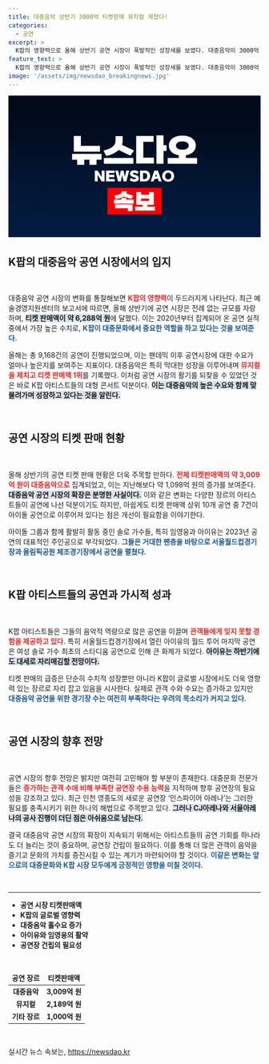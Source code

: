 ```yaml
---
title: 대중음악 상반기 3000억 티켓판매 뮤지컬 제쳤다!
categories:
  - 공연
excerpt: >
  K팝의 영향력으로 올해 상반기 공연 시장이 폭발적인 성장세를 보였다. 대중음악이 3000억 원대의 티켓판매액을 기록하며 뮤지컬을 제쳤고, 서울월드컵경기장에서 임영웅과 아이유의 공연이 큰 화제를 모았다. 공연장 수의 부족이 아쉬움을 남기지만, 팬들의 열기는 식을 줄 모른다!
feature_text: >
  K팝의 영향력으로 올해 상반기 공연 시장이 폭발적인 성장세를 보였다. 대중음악이 3000억 원대의 티켓판매액을 기록하며 뮤지컬을 제쳤고, 서울월드컵경기장에서 임영웅과 아이유의 공연이 큰 화제를 모았다. 공연장 수의 부족이 아쉬움을 남기지만, 팬들의 열기는 식을 줄 모른다!
image: '/assets/img/newsdao_breakingnews.jpg'
---
```


<p><img src="/assets/img/newsdao_breakingnews.jpg" alt="implanttips 속보" /></p>

<h2 data-ke-size="size26">K팝의 대중음악 공연 시장에서의 입지</h2>

<p data-ke-size="size16">&nbsp;</p>

<p>대중음악 공연 시장의 변화를 통찰해보면 <b><span style="color: #ee2323;">K팝의 영향력</span></b>이 두드러지게 나타난다. 최근 예술경영지원센터의 보고서에 따르면, 올해 상반기에 공연 시장은 전례 없는 규모를 자랑하며, <b><span style="background-color: #21538527;">티켓 판매액이 약 6,288억 원</span></b>에 달했다. 이는 2020년부터 집계되어 온 공연 실적 중에서 가장 높은 수치로, <b><span style="color: #1a5490;">K팝이 대중문화에서 중요한 역할을 하고 있다는 것을 보여준다.</span></b> </p>

<p>올해는 총 9,168건의 공연이 진행되었으며, 이는 팬데믹 이후 공연시장에 대한 수요가 얼마나 높은지를 보여주는 지표이다. 대중음악은 특히 막대한 성장을 이루어내며 <b><span style="color: #ee2323;">뮤지컬을 제치고 티켓 판매액 1위</span></b>를 기록했다. 이처럼 공연 시장의 활기를 되찾을 수 있었던 것은 바로 K팝 아티스트들의 대형 콘서트 덕분이다. <b><span style="background-color: #21538527;">이는 대중음악의 높은 수요와 함께 맞물려가며 성장하고 있다는 것을 알린다.</span></b></p>

<p data-ke-size="size16">&nbsp;</p>

<h2 data-ke-size="size26">공연 시장의 티켓 판매 현황</h2>

<p data-ke-size="size16">&nbsp;</p>

<p>올해 상반기의 공연 티켓 판매 현황은 더욱 주목할 만하다. <b><span style="color: #ee2323;">전체 티켓판매액의 약 3,009억 원이 대중음악으로</span></b> 집계되었고, 이는 지난해보다 약 1,098억 원의 증가를 보여준다. <b><span style="background-color: #21538527;">대중음악 공연 시장의 확장은 분명한 사실이다.</span></b> 이와 같은 변화는 다양한 장르의 아티스트들이 공연에 나선 덕분이기도 하지만, 아쉽게도 티켓 판매액 상위 10개 공연 중 7건이 아이돌 공연으로 이루어져 있다는 점은 개선이 필요함을 이야기한다. </p>

<p>아이돌 그룹과 함께 활발히 활동 중인 솔로 가수들, 특히 임영웅과 아이유는 2023년 공연의 대표적인 주인공으로 부각되었다. <b><span style="color: #1a5490;">그들은 거대한 팬층을 바탕으로 서울월드컵경기장과 올림픽공원 체조경기장에서 공연을 펼쳤다.</span></b> </p>

<p data-ke-size="size16">&nbsp;</p>

<h2 data-ke-size="size26">K팝 아티스트들의 공연과 가시적 성과</h2>

<p data-ke-size="size16">&nbsp;</p>

<p>K팝 아티스트들은 그들의 음악적 역량으로 많은 공연을 이끌며 <b><span style="color: #ee2323;">관객들에게 잊지 못할 경험을 제공하고 있다.</span></b> 특히 서울월드컵경기장에서 열린 아이유의 월드 투어 마지막 공연은 여성 솔로 가수 최초의 스타디움 공연으로 인해 큰 화제가 되었다. <b><span style="background-color: #21538527;">아이유는 하반기에도 대세로 자리매김할 전망이다.</span></b> </p>

<p>티켓 판매의 급증은 단순히 수치적 성장뿐만 아니라 K팝이 글로벌 시장에서도 더욱 영향력 있는 장르로 자리 잡고 있음을 시사한다. 실제로 관객 수와 수요는 증가하고 있지만 <b><span style="color: #1a5490;">대중음악 공연을 위한 경기장 수는 여전히 부족하다는 우려의 목소리가 커지고 있다.</span></b> </p>

<p data-ke-size="size16">&nbsp;</p>

<h2 data-ke-size="size26">공연 시장의 향후 전망</h2>

<p data-ke-size="size16">&nbsp;</p>

<p>공연 시장의 향후 전망은 밝지만 여전히 고민해야 할 부분이 존재한다. 대중문화 전문가들은 <b><span style="color: #ee2323;">증가하는 관객 수에 비해 부족한 공연장 수용 능력</span></b>을 지적하며 향후 공연장의 필요성을 강조하고 있다. 최근 인천 영종도의 새로운 공연장 ‘인스파이어 아레나’는 그러한 필요를 충족시키기 위한 하나의 해법으로 주목받고 있다. <b><span style="background-color: #21538527;">그러나 CJ아레나와 서울아레나의 공사 진행이 더딘 점은 아쉬움으로 남는다.</span></b> </p>

<p>결국 대중음악 공연 시장의 확장이 지속되기 위해서는 아티스트들의 공연 기회를 하나라도 더 늘리는 것이 중요하며, 공연장 건립이 필요하다. 이를 통해 더 많은 관객이 음악을 즐기고 문화의 가치를 증진시킬 수 있는 계기가 마련되어야 할 것이다. <b><span style="color: #1a5490;">이같은 변화는 앞으로의 대중문화와 K팝 시장 모두에게 긍정적인 영향을 미칠 것이다.</span></b></p>

<p data-ke-size="size16">&nbsp;</p>

<hr>

<ul>
    <li><b>공연 시장 티켓판매액</b></li>
    <li><b>K팝의 글로벌 영향력</b></li>
    <li><b>대중음악 홀수요 증가</b></li>
    <li><b>아이유와 임영웅의 활약</b></li>
    <li><b>공연장 건립의 필요성</b></li>
</ul>

<p data-ke-size="size16">&nbsp;</p>

<table style="width: 100%;">
    <thead>
        <tr>
            <td style="text-align: center; height: 17px;"><b>공연 장르</b></td>
            <td style="text-align: center; height: 17px;"><b>티켓판매액</b></td>
        </tr>
    </thead>
    <tbody>
        <tr>
            <td style="text-align: center; height: 17px;"><b>대중음악</b></td>
            <td style="text-align: center; height: 17px;"><b>3,009억 원</b></td>
        </tr>
        <tr>
            <td style="text-align: center; height: 17px;"><b>뮤지컬</b></td>
            <td style="text-align: center; height: 17px;"><b>2,189억 원</b></td>
        </tr>
        <tr>
            <td style="text-align: center; height: 17px;"><b>기타 장르</b></td>
            <td style="text-align: center; height: 17px;"><b>1,000억 원</b></td>
        </tr>
    </tbody>
</table>

<p data-ke-size="size16">&nbsp;</p>
실시간 뉴스 속보는, <a href="https://newsdao.kr" rel="dofollow">https://newsdao.kr</a>


